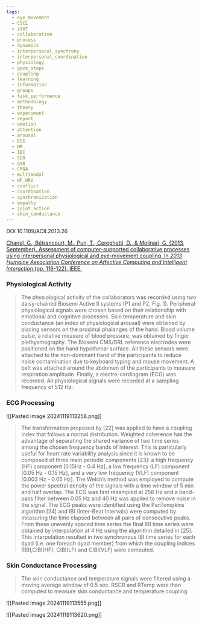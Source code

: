 ```yaml
---
tags:
  - eye_movement
  - CSCL
  - iSAT
  - collaboration
  - process
  - dynamics
  - interpersonal_synchrony
  - interpersonal_coordination
  - physiology
  - gaze_steps
  - coupling
  - learning
  - information
  - groups
  - task_performance
  - methodology
  - theory
  - experiment
  - report
  - emotion
  - attention
  - arousal
  - ECG
  - HR
  - IBI
  - SCR
  - GSR
  - CRQA
  - multimodal
  - HF_HRV
  - conflict
  - coordination
  - synchronization
  - empathy
  - joint_action
  - skin_conductance
---
```

DOI 10.1109/ACII.2013.26

[Chanel, G., Bétrancourt, M., Pun, T., Cereghetti, D., & Molinari, G. (2013, September). Assessment of computer-supported collaborative processes using interpersonal physiological and eye-movement coupling. In _2013 Humaine Association Conference on Affective Computing and Intelligent Interaction_ (pp. 116-122). IEEE.](https://ieeexplore.ieee.org/stamp/stamp.jsp?arnumber=6681417&casa_token=9UIq6AohMaYAAAAA:HVMKaewKXLacad-iBXFscedQHa5nJnc7r61BwSYDkPWyOyfJ7hfglSJrVur1QweLl2i_OnLa&tag=1)

### Physiological Activity

> The physiological activity of the collaborators was recorded using two daisy-chained Biosemi Active II systems (P1 and P2, Fig. 1). Peripheral physiological signals were chosen based on their relationship with emotional and cognitive processes. Skin temperature and skin conductance (an index of physiological arousal) were obtained by placing sensors on the proximal phalanges of the hand. Blood volume pulse, a relative measure of blood pressure, was obtained by finger plethysmography. The Biosemi CMS/DRL reference electrodes were positioned on the hand hypothenar surface. All these sensors were attached to the non-dominant hand of the participants to reduce noise contamination due to keyboard typing and mouse movement. A belt was attached around the abdomen of the participants to measure respiration amplitude. Finally, a electro-cardiogram (ECG) was recorded. All physiological signals were recorded at a sampling frequency of 512 Hz.

### ECG Processing

![[Pasted image 20241119113258.png]]

> The transformation proposed by [22] was applied to have a coupling index that follows a normal distribution. Weighted coherence has the advantage of separating the shared variance of two time series among the chosen frequency bands of interest. This is particularly useful for heart rate variability analysis since it is known to be composed of three main periodic components [23]: a high frequency (HF) component [0.15Hz - 0.4 Hz], a low frequency (LF) component [0.05 Hz - 0.15 Hz], and a very low frequency (VLF)  component [0.003 Hz - 0.05 Hz]. The Welch’s method was employed to compute the power spectral density of the signals with a time window of 5 min and half overlap. The ECG was first resampled at 256 Hz and a band-pass filter between 0.05 Hz and 40 Hz was applied to remove noise in the signal. The ECG peaks were identified using the PanTompkins algorithm [24] and IBI (Inter-Beat Intervals) were computed by measuring the time elapsed between all pairs of consecutive peaks. From these unevenly spaced time series the final IBI time series were obtained by interpolation at 4 Hz using the algorithm detailed in [25]. This interpolation resulted in two synchronous IBI time series for each dyad (i.e. one foreach dyad member) from which the  coupling indices RIBI,CIBI(HF), CIBI(LF) and CIBI(VLF) were computed. 

### Skin Conductance Processing
> The skin conductance and temperature signals were filtered using a moving average window of 0.5 sec. RSCR and RTemp were than computed to measure skin conductance and temperature coupling


![[Pasted image 20241119113555.png]]

![[Pasted image 20241119113620.png]]